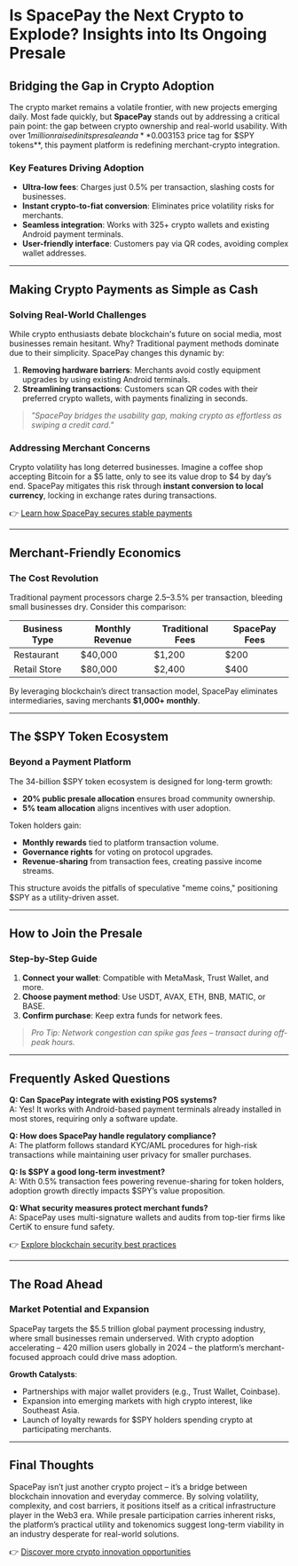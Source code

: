 # Is SpacePay the Next Crypto to Explode? Insights into Its Ongoing Presale

## Bridging the Gap in Crypto Adoption  
The crypto market remains a volatile frontier, with new projects emerging daily. Most fade quickly, but **SpacePay** stands out by addressing a critical pain point: the gap between crypto ownership and real-world usability. With over $1 million raised in its presale and a **$0.003153 price tag for $SPY tokens**, this payment platform is redefining merchant-crypto integration.  

### Key Features Driving Adoption  
- **Ultra-low fees**: Charges just 0.5% per transaction, slashing costs for businesses.  
- **Instant crypto-to-fiat conversion**: Eliminates price volatility risks for merchants.  
- **Seamless integration**: Works with 325+ crypto wallets and existing Android payment terminals.  
- **User-friendly interface**: Customers pay via QR codes, avoiding complex wallet addresses.  

---

## Making Crypto Payments as Simple as Cash  

### Solving Real-World Challenges  
While crypto enthusiasts debate blockchain's future on social media, most businesses remain hesitant. Why? Traditional payment methods dominate due to their simplicity. SpacePay changes this dynamic by:  

1. **Removing hardware barriers**: Merchants avoid costly equipment upgrades by using existing Android terminals.  
2. **Streamlining transactions**: Customers scan QR codes with their preferred crypto wallets, with payments finalizing in seconds.  

> *"SpacePay bridges the usability gap, making crypto as effortless as swiping a credit card."*  

### Addressing Merchant Concerns  
Crypto volatility has long deterred businesses. Imagine a coffee shop accepting Bitcoin for a $5 latte, only to see its value drop to $4 by day’s end. SpacePay mitigates this risk through **instant conversion to local currency**, locking in exchange rates during transactions.  

👉 [Learn how SpacePay secures stable payments](https://bit.ly/okx-bonus)  

---

## Merchant-Friendly Economics  

### The Cost Revolution  
Traditional payment processors charge 2.5–3.5% per transaction, bleeding small businesses dry. Consider this comparison:  

| Business Type | Monthly Revenue | Traditional Fees | SpacePay Fees |  
|---------------|------------------|------------------|----------------|  
| Restaurant    | $40,000          | $1,200           | $200           |  
| Retail Store  | $80,000          | $2,400           | $400           |  

By leveraging blockchain’s direct transaction model, SpacePay eliminates intermediaries, saving merchants **$1,000+ monthly**.  

---

## The $SPY Token Ecosystem  

### Beyond a Payment Platform  
The 34-billion $SPY token ecosystem is designed for long-term growth:  
- **20% public presale allocation** ensures broad community ownership.  
- **5% team allocation** aligns incentives with user adoption.  

Token holders gain:  
- **Monthly rewards** tied to platform transaction volume.  
- **Governance rights** for voting on protocol upgrades.  
- **Revenue-sharing** from transaction fees, creating passive income streams.  

This structure avoids the pitfalls of speculative "meme coins," positioning $SPY as a utility-driven asset.  

---

## How to Join the Presale  

### Step-by-Step Guide  
1. **Connect your wallet**: Compatible with MetaMask, Trust Wallet, and more.  
2. **Choose payment method**: Use USDT, AVAX, ETH, BNB, MATIC, or BASE.  
3. **Confirm purchase**: Keep extra funds for network fees.  

> *Pro Tip: Network congestion can spike gas fees – transact during off-peak hours.*  

---

## Frequently Asked Questions  

**Q: Can SpacePay integrate with existing POS systems?**  
A: Yes! It works with Android-based payment terminals already installed in most stores, requiring only a software update.  

**Q: How does SpacePay handle regulatory compliance?**  
A: The platform follows standard KYC/AML procedures for high-risk transactions while maintaining user privacy for smaller purchases.  

**Q: Is $SPY a good long-term investment?**  
A: With 0.5% transaction fees powering revenue-sharing for token holders, adoption growth directly impacts $SPY’s value proposition.  

**Q: What security measures protect merchant funds?**  
A: SpacePay uses multi-signature wallets and audits from top-tier firms like CertiK to ensure fund safety.  

👉 [Explore blockchain security best practices](https://bit.ly/okx-bonus)  

---

## The Road Ahead  

### Market Potential and Expansion  
SpacePay targets the $5.5 trillion global payment processing industry, where small businesses remain underserved. With crypto adoption accelerating – 420 million users globally in 2024 – the platform’s merchant-focused approach could drive mass adoption.  

**Growth Catalysts**:  
- Partnerships with major wallet providers (e.g., Trust Wallet, Coinbase).  
- Expansion into emerging markets with high crypto interest, like Southeast Asia.  
- Launch of loyalty rewards for $SPY holders spending crypto at participating merchants.  

---

## Final Thoughts  

SpacePay isn’t just another crypto project – it’s a bridge between blockchain innovation and everyday commerce. By solving volatility, complexity, and cost barriers, it positions itself as a critical infrastructure player in the Web3 era. While presale participation carries inherent risks, the platform’s practical utility and tokenomics suggest long-term viability in an industry desperate for real-world solutions.  

👉 [Discover more crypto innovation opportunities](https://bit.ly/okx-bonus)  
